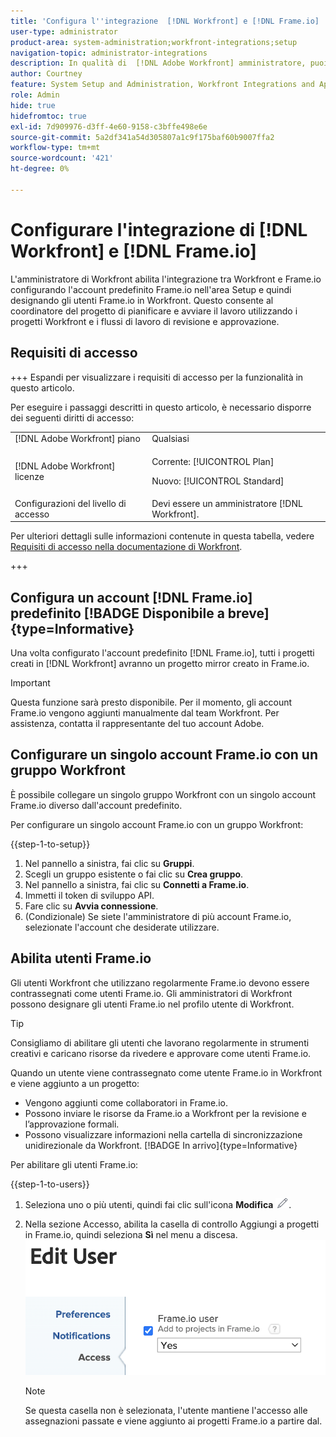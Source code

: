 ```yaml
---
title: 'Configura l''integrazione  [!DNL Workfront] e [!DNL Frame.io] '
user-type: administrator
product-area: system-administration;workfront-integrations;setup
navigation-topic: administrator-integrations
description: In qualità di  [!DNL Adobe Workfront] amministratore, puoi integrare [!DNL Workfront] con [!DNL Frame.io] e fornire alla tua organizzazione un modo semplice per rivedere e approvare le risorse.
author: Courtney
feature: System Setup and Administration, Workfront Integrations and Apps
role: Admin
hide: true
hidefromtoc: true
exl-id: 7d909976-d3ff-4e60-9158-c3bffe498e6e
source-git-commit: 5a2df341a54d305807a1c9f175baf60b9007ffa2
workflow-type: tm+mt
source-wordcount: '421'
ht-degree: 0%

---
```


# Configurare l&#39;integrazione di [!DNL Workfront] e [!DNL Frame.io]

L&#39;amministratore di Workfront abilita l&#39;integrazione tra Workfront e Frame.io configurando l&#39;account predefinito Frame.io nell&#39;area Setup e quindi designando gli utenti Frame.io in Workfront. Questo consente al coordinatore del progetto di pianificare e avviare il lavoro utilizzando i progetti Workfront e i flussi di lavoro di revisione e approvazione.


## Requisiti di accesso

<!--DELETE THIS SECTION MARCH 2026-->
<!--
>[!IMPORTANT]
>
>This functionality is available only to organization that have been onboarded to the [!DNL Adobe Admin Console].-->

+++ Espandi per visualizzare i requisiti di accesso per la funzionalità in questo articolo.

Per eseguire i passaggi descritti in questo articolo, è necessario disporre dei seguenti diritti di accesso:

<table>
  <tr>
   <td>[!DNL Adobe Workfront] piano</td>
   <td>Qualsiasi</td>
  </tr>
  <tr>
   <td>[!DNL Adobe Workfront] licenze
   </td>
   <td><p>Corrente: [!UICONTROL Plan]</p>
   <p>Nuovo: [!UICONTROL Standard]</p></td>
  </tr>
  <tr>
   <td>Configurazioni del livello di accesso
   </td>
   <td>Devi essere un amministratore [!DNL Workfront].
   </td>
  </tr>

</table>

Per ulteriori dettagli sulle informazioni contenute in questa tabella, vedere [Requisiti di accesso nella documentazione di Workfront](/help/quicksilver/administration-and-setup/add-users/access-levels-and-object-permissions/access-level-requirements-in-documentation.md).

+++

## Configura un account [!DNL Frame.io] predefinito [!BADGE Disponibile a breve]{type=Informative}

Una volta configurato l&#39;account predefinito [!DNL Frame.io], tutti i progetti creati in [!DNL Workfront] avranno un progetto mirror creato in Frame.io.

>[!IMPORTANT]
>
>Questa funzione sarà presto disponibile. Per il momento, gli account Frame.io vengono aggiunti manualmente dal team Workfront. Per assistenza, contatta il rappresentante del tuo account Adobe.

## Configurare un singolo account Frame.io con un gruppo Workfront

È possibile collegare un singolo gruppo Workfront con un singolo account Frame.io diverso dall&#39;account predefinito.

Per configurare un singolo account Frame.io con un gruppo Workfront:

{{step-1-to-setup}}

1. Nel pannello a sinistra, fai clic su **Gruppi**.
1. Scegli un gruppo esistente o fai clic su **Crea gruppo**.
1. Nel pannello a sinistra, fai clic su **Connetti a Frame.io**.
1. Immetti il token di sviluppo API.
1. Fare clic su **Avvia connessione**.
1. (Condizionale) Se siete l&#39;amministratore di più account Frame.io, selezionate l&#39;account che desiderate utilizzare.

## Abilita utenti Frame.io

Gli utenti Workfront che utilizzano regolarmente Frame.io devono essere contrassegnati come utenti Frame.io. Gli amministratori di Workfront possono designare gli utenti Frame.io nel profilo utente di Workfront.

>[!TIP]
>
>Consigliamo di abilitare gli utenti che lavorano regolarmente in strumenti creativi e caricano risorse da rivedere e approvare come utenti Frame.io.

Quando un utente viene contrassegnato come utente Frame.io in Workfront e viene aggiunto a un progetto:

* Vengono aggiunti come collaboratori in Frame.io. <!--do we need to be more explicit about a frame license being provisioned for them?-->
* Possono inviare le risorse da Frame.io a Workfront per la revisione e l’approvazione formali.
* Possono visualizzare informazioni nella cartella di sincronizzazione unidirezionale da Workfront. [!BADGE In arrivo]{type=Informative}

Per abilitare gli utenti Frame.io:

{{step-1-to-users}}

1. Seleziona uno o più utenti, quindi fai clic sull&#39;icona **Modifica** ![Modifica icona](assets/edit-icon.png).
1. Nella sezione Accesso, abilita la casella di controllo Aggiungi a progetti in Frame.io, quindi seleziona **Sì** nel menu a discesa.
   ![Aggiungi al progetto Frame](assets/add-to-frame-project.png)

   >[!NOTE]
   >
   >Se questa casella non è selezionata, l&#39;utente mantiene l&#39;accesso alle assegnazioni passate e viene aggiunto ai progetti Frame.io a partire dal.<!-- If the user is deactivated, they lose all access to previous assignments and are removed from the Frame.io account.-->
